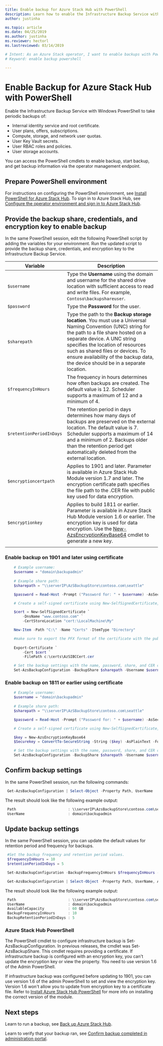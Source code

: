 ```yaml
---
title: Enable backup for Azure Stack Hub with PowerShell 
description: Learn how to enable the Infrastructure Backup Service with PowerShell so that Azure Stack Hub can be restored if there's a failure. 
author: justinha

ms.topic: article
ms.date: 04/25/2019
ms.author: justinha
ms.reviewer: hectorl
ms.lastreviewed: 03/14/2019

# Intent: As an Azure Stack operator, I want to enable backups with Powershell so Azure Stack can generate infrastructure backups.
# Keyword: enable backup powershell

---
```


# Enable Backup for Azure Stack Hub with PowerShell

Enable the Infrastructure Backup Service with Windows PowerShell to take periodic backups of:
 - Internal identity service and root certificate.
 - User plans, offers, subscriptions.
 - Compute, storage, and network user quotas.
 - User Key Vault secrets.
 - User RBAC roles and policies.
 - User storage accounts.

You can access the PowerShell cmdlets to enable backup, start backup, and get backup information via the operator management endpoint.

## Prepare PowerShell environment

For instructions on configuring the PowerShell environment, see [Install PowerShell for Azure Stack Hub](powershell-install-az-module.md). To sign in to Azure Stack Hub, see [Configure the operator environment and sign in to Azure Stack Hub](azure-stack-powershell-configure-admin.md).

## Provide the backup share, credentials, and encryption key to enable backup

In the same PowerShell session, edit the following PowerShell script by adding the variables for your environment. Run the updated script to provide the backup share, credentials, and encryption key to the Infrastructure Backup Service.

| Variable        | Description   |
|---              |---                                        |
| `$username`       | Type the **Username** using the domain and username for the shared drive location with sufficient access to read and write files. For example, `Contoso\backupshareuser`. |
| `$password`       | Type the **Password** for the user. |
| `$sharepath`      | Type the path to the **Backup storage location**. You must use a Universal Naming Convention (UNC) string for the path to a file share hosted on a separate device. A UNC string specifies the location of resources such as shared files or devices. To ensure availability of the backup data, the device should be in a separate location. |
| `$frequencyInHours` | The frequency in hours determines how often backups are created. The default value is 12. Scheduler supports a maximum of 12 and a minimum of 4.|
| `$retentionPeriodInDays` | The retention period in days determines how many days of backups are preserved on the external location. The default value is 7. Scheduler supports a maximum of 14 and a minimum of 2. Backups older than the retention period get automatically deleted from the external location.|
| `$encryptioncertpath` | Applies to 1901 and later. Parameter is available in Azure Stack Hub Module version 1.7 and later. The encryption certificate path specifies the file path to the .CER file with public key used for data encryption. |
| `$encryptionkey` | Applies to build 1811 or earlier. Parameter is available in Azure Stack Hub Module version 1.6 or earlier. The encryption key is used for data encryption. Use the [New-AzsEncryptionKeyBase64](/powershell/module/azs.backup.admin/new-azsencryptionkeybase64) cmdlet to generate a new key. |
|     |     |

### Enable backup on 1901 and later using certificate
```powershell
	# Example username:
 	$username = "domain\backupadmin"
 
 	# Example share path:
 	$sharepath = "\\serverIP\AzSBackupStore\contoso.com\seattle"

 	$password = Read-Host -Prompt ("Password for: " + $username) -AsSecureString

 	# Create a self-signed certificate using New-SelfSignedCertificate, export the public key portion and save it locally.

	$cert = New-SelfSignedCertificate `
    	-DnsName "www.contoso.com" `
    	-CertStoreLocation "cert:\LocalMachine\My" 

	New-Item -Path "C:\" -Name "Certs" -ItemType "Directory" 

	#make sure to export the PFX format of the certificate with the public and private keys and then delete the certificate from the local certificate store of the machine where you created the certificate
	
	Export-Certificate `
    	-Cert $cert `
    	-FilePath c:\certs\AzSIBCCert.cer 

	# Set the backup settings with the name, password, share, and CER certificate file.
 	Set-AzsBackupConfiguration -BackupShare $sharepath -Username $username -Password $password -EncryptionCertPath "c:\temp\cert.cer"
```
### Enable backup on 1811 or earlier using certificate
```powershell
	# Example username:
 	$username = "domain\backupadmin"
 
 	# Example share path:
 	$sharepath = "\\serverIP\AzSBackupStore\contoso.com\seattle"

 	$password = Read-Host -Prompt ("Password for: " + $username) -AsSecureString

 	# Create a self-signed certificate using New-SelfSignedCertificate, export the public key portion and save it locally.

	$key = New-AzsEncryptionKeyBase64
	$Securekey = ConvertTo-SecureString -String ($key) -AsPlainText -Force

	# Set the backup settings with the name, password, share, and CER certificate file.
 	Set-AzsBackupConfiguration -BackupShare $sharepath -Username $username -Password $password -EncryptionKey $Securekey
```

   
##  Confirm backup settings

In the same PowerShell session, run the following commands:

   ```powershell
    Get-AzsBackupConfiguration | Select-Object -Property Path, UserName
   ```

The result should look like the following example output:

   ```powershell
    Path                        : \\serverIP\AzsBackupStore\contoso.com\seattle
    UserName                    : domain\backupadmin
   ```

## Update backup settings
In the same PowerShell session, you can update the default values for retention period and frequency for backups. 

   ```powershell
    #Set the backup frequency and retention period values.
    $frequencyInHours = 10
    $retentionPeriodInDays = 5

    Set-AzsBackupConfiguration -BackupFrequencyInHours $frequencyInHours -BackupRetentionPeriodInDays $retentionPeriodInDays

    Get-AzsBackupConfiguration | Select-Object -Property Path, UserName, AvailableCapacity, BackupFrequencyInHours, BackupRetentionPeriodInDays
   ```

The result should look like the following example output:

   ```powershell
    Path                        : \\serverIP\AzsBackupStore\contoso.com\seattle
    UserName                    : domain\backupadmin
    AvailableCapacity           : 60 GB
    BackupFrequencyInHours      : 10
    BackupRetentionPeriodInDays	: 5
   ```

### Azure Stack Hub PowerShell 
The PowerShell cmdlet to configure infrastructure backup is Set-AzsBackupConfiguration. In previous releases, the cmdlet was Set-AzsBackupShare. This cmdlet requires providing a certificate. If infrastructure backup is configured with an encryption key, you can't update the encryption key or view the property. You need to use version 1.6 of the Admin PowerShell.

If infrastructure backup was configured before updating to 1901, you can use version 1.6 of the admin PowerShell to set and view the encryption key. Version 1.6 won't allow you to update from encryption key to a certificate file.
Refer to [Install Azure Stack Hub PowerShell](powershell-install-az-module.md) for more info on installing the correct version of the module.


## Next steps

Learn to run a backup, see [Back up Azure Stack Hub](azure-stack-backup-back-up-azure-stack.md).

Learn to verify that your backup ran, see [Confirm backup completed in administration portal](azure-stack-backup-back-up-azure-stack.md).
